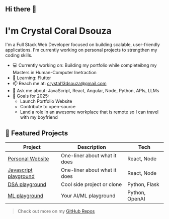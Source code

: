 ## Hi there 👋
# I'm Crystal Coral Dsouza

I'm a Full Stack Web Developer focused on building scalable, user-friendly applications. I'm currently working on personal projects to strengthen my coding skills.

- 💻 Currently working on: Building my portfolio while completeibng my Masters in Human-Computer Inetraction
- 🌱 Learning: Flutter
- 📫 Reach me at: crystal13dsouza@gmail.com
- 🧠 Ask me about: JavaScript, React, Angular, Node, Python, APIs, LLMs
- 🔭 Goals for 2025: 
  - Launch Portfolio Website
  - Contribute to open-source
  - Land a role in an awesome workplace that is remote so I can travel with my boyfriend

## 🚀 Featured Projects
| Project | Description | Tech |
|--------|-------------|------|
| [Personal Website](link) | One-liner about what it does | React, Node |
| [Javascript playground](link) | One-liner about what it does | React, Node |
| [DSA playground](link) | Cool side project or clone | Python, Flask |
| [ML playground](link) | Your AI/ML playground | Python, OpenAI |

> Check out more on my [GitHub Repos](https://github.com/crystalcoraldsouza?tab=repositories)

